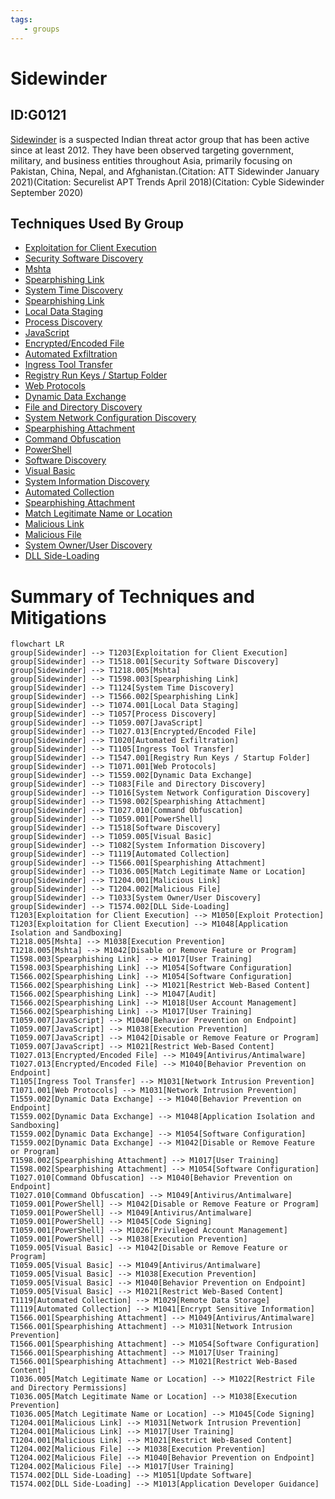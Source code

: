 ```yaml
---
tags:
   - groups
---
```

# Sidewinder
## ID:G0121
[Sidewinder](/mitre/groups/G0121) is a suspected Indian threat actor group that has been active since at least 2012. They have been observed targeting government, military, and business entities throughout Asia, primarily focusing on Pakistan, China, Nepal, and Afghanistan.(Citation: ATT Sidewinder January 2021)(Citation: Securelist APT Trends April 2018)(Citation: Cyble Sidewinder September 2020)
## Techniques Used By Group
* [Exploitation for Client Execution](/mitre/techniques/T1203)
* [Security Software Discovery](/mitre/techniques/T1518/001)
* [Mshta](/mitre/techniques/T1218/005)
* [Spearphishing Link](/mitre/techniques/T1598/003)
* [System Time Discovery](/mitre/techniques/T1124)
* [Spearphishing Link](/mitre/techniques/T1566/002)
* [Local Data Staging](/mitre/techniques/T1074/001)
* [Process Discovery](/mitre/techniques/T1057)
* [JavaScript](/mitre/techniques/T1059/007)
* [Encrypted/Encoded File](/mitre/techniques/T1027/013)
* [Automated Exfiltration](/mitre/techniques/T1020)
* [Ingress Tool Transfer](/mitre/techniques/T1105)
* [Registry Run Keys / Startup Folder](/mitre/techniques/T1547/001)
* [Web Protocols](/mitre/techniques/T1071/001)
* [Dynamic Data Exchange](/mitre/techniques/T1559/002)
* [File and Directory Discovery](/mitre/techniques/T1083)
* [System Network Configuration Discovery](/mitre/techniques/T1016)
* [Spearphishing Attachment](/mitre/techniques/T1598/002)
* [Command Obfuscation](/mitre/techniques/T1027/010)
* [PowerShell](/mitre/techniques/T1059/001)
* [Software Discovery](/mitre/techniques/T1518)
* [Visual Basic](/mitre/techniques/T1059/005)
* [System Information Discovery](/mitre/techniques/T1082)
* [Automated Collection](/mitre/techniques/T1119)
* [Spearphishing Attachment](/mitre/techniques/T1566/001)
* [Match Legitimate Name or Location](/mitre/techniques/T1036/005)
* [Malicious Link](/mitre/techniques/T1204/001)
* [Malicious File](/mitre/techniques/T1204/002)
* [System Owner/User Discovery](/mitre/techniques/T1033)
* [DLL Side-Loading](/mitre/techniques/T1574/002)

# Summary of Techniques and Mitigations
```mermaid
flowchart LR
group[Sidewinder] --> T1203[Exploitation for Client Execution]
group[Sidewinder] --> T1518.001[Security Software Discovery]
group[Sidewinder] --> T1218.005[Mshta]
group[Sidewinder] --> T1598.003[Spearphishing Link]
group[Sidewinder] --> T1124[System Time Discovery]
group[Sidewinder] --> T1566.002[Spearphishing Link]
group[Sidewinder] --> T1074.001[Local Data Staging]
group[Sidewinder] --> T1057[Process Discovery]
group[Sidewinder] --> T1059.007[JavaScript]
group[Sidewinder] --> T1027.013[Encrypted/Encoded File]
group[Sidewinder] --> T1020[Automated Exfiltration]
group[Sidewinder] --> T1105[Ingress Tool Transfer]
group[Sidewinder] --> T1547.001[Registry Run Keys / Startup Folder]
group[Sidewinder] --> T1071.001[Web Protocols]
group[Sidewinder] --> T1559.002[Dynamic Data Exchange]
group[Sidewinder] --> T1083[File and Directory Discovery]
group[Sidewinder] --> T1016[System Network Configuration Discovery]
group[Sidewinder] --> T1598.002[Spearphishing Attachment]
group[Sidewinder] --> T1027.010[Command Obfuscation]
group[Sidewinder] --> T1059.001[PowerShell]
group[Sidewinder] --> T1518[Software Discovery]
group[Sidewinder] --> T1059.005[Visual Basic]
group[Sidewinder] --> T1082[System Information Discovery]
group[Sidewinder] --> T1119[Automated Collection]
group[Sidewinder] --> T1566.001[Spearphishing Attachment]
group[Sidewinder] --> T1036.005[Match Legitimate Name or Location]
group[Sidewinder] --> T1204.001[Malicious Link]
group[Sidewinder] --> T1204.002[Malicious File]
group[Sidewinder] --> T1033[System Owner/User Discovery]
group[Sidewinder] --> T1574.002[DLL Side-Loading]
T1203[Exploitation for Client Execution] --> M1050[Exploit Protection]
T1203[Exploitation for Client Execution] --> M1048[Application Isolation and Sandboxing]
T1218.005[Mshta] --> M1038[Execution Prevention]
T1218.005[Mshta] --> M1042[Disable or Remove Feature or Program]
T1598.003[Spearphishing Link] --> M1017[User Training]
T1598.003[Spearphishing Link] --> M1054[Software Configuration]
T1566.002[Spearphishing Link] --> M1054[Software Configuration]
T1566.002[Spearphishing Link] --> M1021[Restrict Web-Based Content]
T1566.002[Spearphishing Link] --> M1047[Audit]
T1566.002[Spearphishing Link] --> M1018[User Account Management]
T1566.002[Spearphishing Link] --> M1017[User Training]
T1059.007[JavaScript] --> M1040[Behavior Prevention on Endpoint]
T1059.007[JavaScript] --> M1038[Execution Prevention]
T1059.007[JavaScript] --> M1042[Disable or Remove Feature or Program]
T1059.007[JavaScript] --> M1021[Restrict Web-Based Content]
T1027.013[Encrypted/Encoded File] --> M1049[Antivirus/Antimalware]
T1027.013[Encrypted/Encoded File] --> M1040[Behavior Prevention on Endpoint]
T1105[Ingress Tool Transfer] --> M1031[Network Intrusion Prevention]
T1071.001[Web Protocols] --> M1031[Network Intrusion Prevention]
T1559.002[Dynamic Data Exchange] --> M1040[Behavior Prevention on Endpoint]
T1559.002[Dynamic Data Exchange] --> M1048[Application Isolation and Sandboxing]
T1559.002[Dynamic Data Exchange] --> M1054[Software Configuration]
T1559.002[Dynamic Data Exchange] --> M1042[Disable or Remove Feature or Program]
T1598.002[Spearphishing Attachment] --> M1017[User Training]
T1598.002[Spearphishing Attachment] --> M1054[Software Configuration]
T1027.010[Command Obfuscation] --> M1040[Behavior Prevention on Endpoint]
T1027.010[Command Obfuscation] --> M1049[Antivirus/Antimalware]
T1059.001[PowerShell] --> M1042[Disable or Remove Feature or Program]
T1059.001[PowerShell] --> M1049[Antivirus/Antimalware]
T1059.001[PowerShell] --> M1045[Code Signing]
T1059.001[PowerShell] --> M1026[Privileged Account Management]
T1059.001[PowerShell] --> M1038[Execution Prevention]
T1059.005[Visual Basic] --> M1042[Disable or Remove Feature or Program]
T1059.005[Visual Basic] --> M1049[Antivirus/Antimalware]
T1059.005[Visual Basic] --> M1038[Execution Prevention]
T1059.005[Visual Basic] --> M1040[Behavior Prevention on Endpoint]
T1059.005[Visual Basic] --> M1021[Restrict Web-Based Content]
T1119[Automated Collection] --> M1029[Remote Data Storage]
T1119[Automated Collection] --> M1041[Encrypt Sensitive Information]
T1566.001[Spearphishing Attachment] --> M1049[Antivirus/Antimalware]
T1566.001[Spearphishing Attachment] --> M1031[Network Intrusion Prevention]
T1566.001[Spearphishing Attachment] --> M1054[Software Configuration]
T1566.001[Spearphishing Attachment] --> M1017[User Training]
T1566.001[Spearphishing Attachment] --> M1021[Restrict Web-Based Content]
T1036.005[Match Legitimate Name or Location] --> M1022[Restrict File and Directory Permissions]
T1036.005[Match Legitimate Name or Location] --> M1038[Execution Prevention]
T1036.005[Match Legitimate Name or Location] --> M1045[Code Signing]
T1204.001[Malicious Link] --> M1031[Network Intrusion Prevention]
T1204.001[Malicious Link] --> M1017[User Training]
T1204.001[Malicious Link] --> M1021[Restrict Web-Based Content]
T1204.002[Malicious File] --> M1038[Execution Prevention]
T1204.002[Malicious File] --> M1040[Behavior Prevention on Endpoint]
T1204.002[Malicious File] --> M1017[User Training]
T1574.002[DLL Side-Loading] --> M1051[Update Software]
T1574.002[DLL Side-Loading] --> M1013[Application Developer Guidance]
```